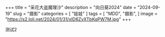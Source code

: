 +++
title = "采花大盗魔理沙"
description = "向日葵2024"
date = "2024-09-19"
slug = "摄影"
categories = [
    "娃娃"
]
tags = [
    "MDD",
    "摄影",
]
image = "https://s2.loli.net/2024/01/31/xID6ZvXTbKqPW7M.jpg"
+++

测试2
